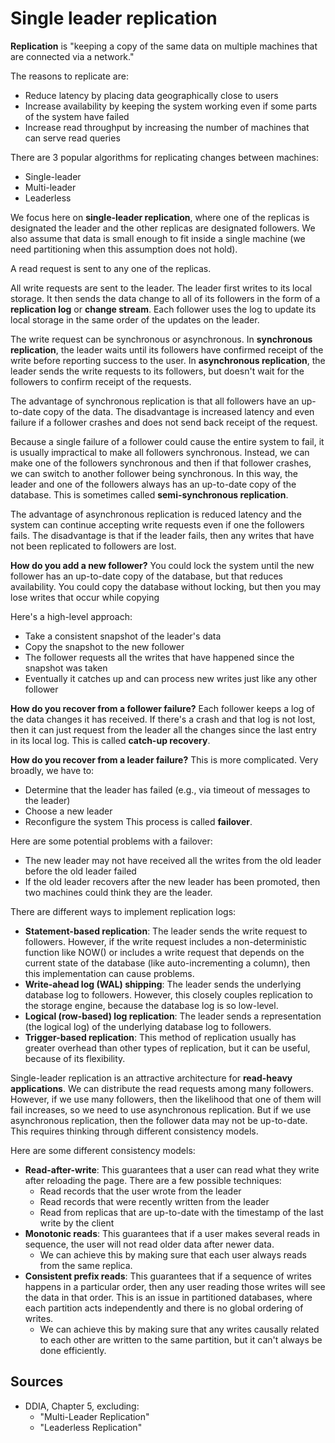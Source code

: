 # Single leader replication

**Replication** is "keeping a copy of the same data on multiple machines that are connected via a network."

The reasons to replicate are:
* Reduce latency by placing data geographically close to users
* Increase availability by keeping the system working even if some parts of the system have failed
* Increase read throughput by increasing the number of machines that can serve read queries

There are 3 popular algorithms for replicating changes between machines:
* Single-leader
* Multi-leader
* Leaderless

We focus here on **single-leader replication**, where one of the replicas is designated the leader and the other replicas are designated followers. We also assume that data is small enough to fit inside a single machine (we need partitioning when this assumption does not hold).

A read request is sent to any one of the replicas.

All write requests are sent to the leader. The leader first writes to its local storage. It then sends the data change to all of its followers in the form of a **replication log** or **change stream**. Each follower uses the log to update its local storage in the same order of the updates on the leader.

The write request can be synchronous or asynchronous. In **synchronous replication**, the leader waits until its followers have confirmed receipt of the write before reporting success to the user. In **asynchronous replication**, the leader sends the write requests to its followers, but doesn't wait for the followers to confirm receipt of the requests.

The advantage of synchronous replication is that all followers have an up-to-date copy of the data. The disadvantage is increased latency and even failure if a follower crashes and does not send back receipt of the request.

Because a single failure of a follower could cause the entire system to fail, it is usually impractical to make all followers synchronous. Instead, we can make one of the followers synchronous and then if that follower crashes, we can switch to another follower being synchronous. In this way, the leader and one of the followers always has an up-to-date copy of the database. This is sometimes called **semi-synchronous replication**.

The advantage of asynchronous replication is reduced latency and the system can continue accepting write requests even if one the followers fails. The disadvantage is that if the leader fails, then any writes that have not been replicated to followers are lost.

**How do you add a new follower?** You could lock the system until the new follower has an up-to-date copy of the database, but that reduces availability. You could copy the database without locking, but then you may lose writes that occur while copying

Here's a high-level approach:
* Take a consistent snapshot of the leader's data
* Copy the snapshot to the new follower
* The follower requests all the writes that have happened since the snapshot was taken
* Eventually it catches up and can process new writes just like any other follower

**How do you recover from a follower failure?** Each follower keeps a log of the data changes it has received. If there's a crash and that log is not lost, then it can just request from the leader all the changes since the last entry in its local log. This is called **catch-up recovery**.

**How do you recover from a leader failure?** This is more complicated. Very broadly, we have to:
* Determine that the leader has failed (e.g., via timeout of messages to the leader)
* Choose a new leader
* Reconfigure the system
This process is called **failover**.

Here are some potential problems with a failover:
* The new leader may not have received all the writes from the old leader before the old leader failed
* If the old leader recovers after the new leader has been promoted, then two machines could think they are the leader.

There are different ways to implement replication logs:
* **Statement-based replication**: The leader sends the write request to followers. However, if the write request includes a non-deterministic function like NOW() or includes a write request that depends on the current state of the database (like auto-incrementing a column), then this implementation can cause problems.
* **Write-ahead log (WAL) shipping**: The leader sends the underlying database log to followers. However, this closely couples replication to the storage engine, because the database log is so low-level.
* **Logical (row-based) log replication**: The leader sends a representation (the logical log) of the underlying database log to followers.
* **Trigger-based replication**: This method of replication usually has greater overhead than other types of replication, but it can be useful, because of its flexibility.

Single-leader replication is an attractive architecture for **read-heavy applications**. We can distribute the read requests among many followers. However, if we use many followers, then the likelihood that one of them will fail increases, so we need to use asynchronous replication. But if we use asynchronous replication, then the follower data may not be up-to-date. This requires thinking through different consistency models.

Here are some different consistency models:
* **Read-after-write**: This guarantees that a user can read what they write after reloading the page. There are a few possible techniques:
	* Read records that the user wrote from the leader
	* Read records that were recently written from the leader
	* Read from replicas that are up-to-date with the timestamp of the last write by the client
* **Monotonic reads**: This guarantees that if a user makes several reads in sequence, the user will not read older data after newer data.
	* We can achieve this by making sure that each user always reads from the same replica.
* **Consistent prefix reads**: This guarantees that if a sequence of writes happens in a particular order, then any user reading those writes will see the data in that order. This is an issue in partitioned databases, where each partition acts independently and there is no global ordering of writes.
	* We can achieve this by making sure that any writes causally related to each other are written to the same partition, but it can't always be done efficiently.

## Sources

* DDIA, Chapter 5, excluding:
	* "Multi-Leader Replication"
	* "Leaderless Replication"